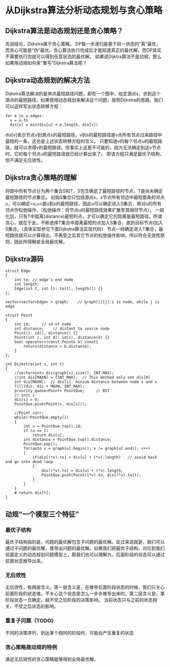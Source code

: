 # 从Dijkstra算法分析动态规划与贪心策略
## Dijkstra算法是动态规划还是贪心策略？
先说结论，Dijkstra属于贪心策略。
DP每一步递归是基于前一状态的“真”最优，而贪心可能是“伪”最优。贪心算法执行完成后才能知道真正的最优解，而DP其实不需要执行完就可以得到任意状态的最优解。
如果说Dijktra算法不是动规，那么如果用动规如何来“重写”Dijkstra算法呢？

## Dijkstra动态规划的解决方法
Dijkstra算法解决的是单点最短路径问题，即在一个图中，给定源点s，求到这个源点的最短路径。如果使用动态规划来解决这个问题，按照Dijkstra的思路，我们可以这样写出状态转移方程：
```
for e in v.edges:
  u = e.to
  dis[v] = min(dis[u] + e.length, dis[v])
```
dis[v]表示节点v到源点s的最短路径，v到s的最短路径是v点所有邻点过来路径中最短的一条，这也是上述状态转移方程的含义。
只要知道v的每个邻点u的最短路径，就可以求得v的最短路径。但事实上这是不可能的，因为无法确定到达v节点时，它的每个邻点u的最短路径就已经计算出来了。
即该方程只满足最优子结构，但不满足无后效性。

## Dijkstra贪心策略的理解
将图中所有节点分为两个集合S和T，S包含确定了最短路径的节点，T是尚未确定最短路径的节点集合。
初始S集合只包括源点s，s节点所有邻边中最短那条的邻点u，可以确定<s,u>是u到s的最短路径，因此u可以确定进入S集合，再对u的所有邻点作松弛操作。（松弛操作：将节点u的最短路径效果扩散至其相邻节点）。
一般化后，只有T中距离(distance)最短的点，才可以确定它的距离是最短路径。所谓贪心，就在于此，不断选择T集合中距离最短的点加入S集合，直到目标节点t加入S集合。（具体实现参见下面Dijkstra算法实现代码）
节点一经确定进入T集合，最短路径就可以计算得出，不再受之后其它节点的松弛操作影响，所以符合无效性原则，因此所得解是全局最优解。

## Dijkstra源码
```
struct Edge
{
    int to; // edge's end node
    int length;
    Edge(int t, int l): to(t), length(l) {}
};

vector<vector<Edge> > graph;    // graph[i][j]:i is node, while j is edge

struct Point
{
    int id;     // id of node
    int distance;    // distant to source node
    Point(): id(), distance() {}
    Point(int i, int d): id(i), distance(d) {}
    bool operator<(const Point& b) const{
        return(distance > b.distance);
    }
};

int Dijkstra(int s, int t)
{
    //vector<int> dis(graph[s].size(), INT_MAX);
    //int dis[MAXN] = {INT_MAX};  // This method only set dis[0]
    int dis[MAXN];  // dis[i]: minium distance between node i and s 
    fill(dis, dis + MAXN, INT_MAX);
    priority_queue<Point> PointQue;     // BST
    // init s
    dis[s] = 0;
    PointQue.push(Point(s, dis[s]));

    //Point curr; 
    while(!PointQue.empty())
    {
        int u = PointQue.top().id;
        if (u == t)
            return dis[u];
        int distance = PointQue.top().distance;
        PointQue.pop();
        for(auto v = graph[u].begin(); v != graph[u].end(); v++)
        {
            if(dis[(*v).to] > dis[u] + (*v).length)   // avoid back and go into dead loop
            {
                dis[(*v).to] = dis[u] + (*v).length;
                PointQue.push(Point((*v).to, dis[(*v).to]));
            }
        }
    }
    # return dis[t];
}
```

## 动规“一个模型三个特征”
### 最优子结构
最优子结构指的是，问题的最优解包含子问题的最优解。反过来说就是，我们可以通过子问题的最优解，推导出问题的最优解。如果我们把最优子结构，对应到我们前面定义的动态规划问题模型上，那我们也可以理解为，后面阶段的状态可以通过前面状态推导出来。
### 无后效性
无后效性，有两层含义，第一层含义是，在推导后面阶段状态的时候，我们只关心前面阶段的状态值，不关心这个状态是怎么一步步推导出来的。第二层含义是，某阶段状态一旦确定，就不受之后阶段的决策影响。
当前状态只与之前的状态相关，不受之后状态的影响。
### 重复子问题（TODO)
不同的决策序列，到达某个相同的阶段时，可能会产生重复的状态
### 贪心策略是动规的特例
满足无后效性的贪心策略能够得到全局最优解。
